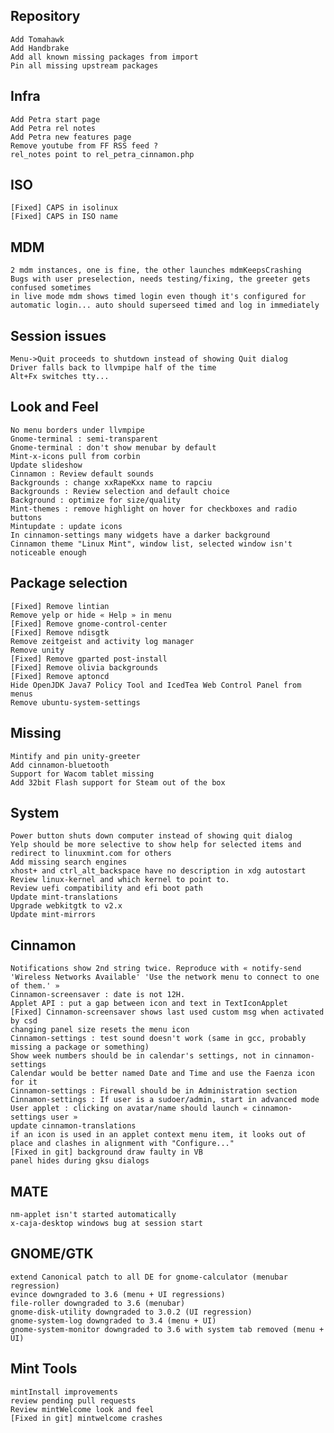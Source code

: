Repository
----------
	Add Tomahawk
	Add Handbrake
	Add all known missing packages from import
	Pin all missing upstream packages
	
Infra	
-----
	Add Petra start page
	Add Petra rel notes
	Add Petra new features page
	Remove youtube from FF RSS feed ?
	rel_notes point to rel_petra_cinnamon.php
	
ISO	
---
	[Fixed] CAPS in isolinux
	[Fixed] CAPS in ISO name
	
MDM
---	
	2 mdm instances, one is fine, the other launches mdmKeepsCrashing
	Bugs with user preselection, needs testing/fixing, the greeter gets confused sometimes
	in live mode mdm shows timed login even though it's configured for automatic login... auto should superseed timed and log in immediately
	
Session issues	
--------------
	Menu->Quit proceeds to shutdown instead of showing Quit dialog
	Driver falls back to llvmpipe half of the time
	Alt+Fx switches tty...
	
Look and Feel
-------------	
	No menu borders under llvmpipe
	Gnome-terminal : semi-transparent
	Gnome-terminal : don't show menubar by default
	Mint-x-icons pull from corbin
	Update slideshow
	Cinnamon : Review default sounds
	Backgrounds : change xxRapeKxx name to rapciu
	Backgrounds : Review selection and default choice
	Background : optimize for size/quality
	Mint-themes : remove highlight on hover for checkboxes and radio buttons
	Mintupdate : update icons
	In cinnamon-settings many widgets have a darker background
	Cinnamon theme "Linux Mint", window list, selected window isn't noticeable enough        
	
Package selection
-----------------
	[Fixed] Remove lintian
	Remove yelp or hide « Help » in menu
	[Fixed] Remove gnome-control-center
	[Fixed] Remove ndisgtk
	Remove zeitgeist and activity log manager
	Remove unity
	[Fixed] Remove gparted post-install
	[Fixed] Remove olivia backgrounds
	[Fixed] Remove aptoncd
	Hide OpenJDK Java7 Policy Tool and IcedTea Web Control Panel from menus
	Remove ubuntu-system-settings
	
Missing
-------
	Mintify and pin unity-greeter
	Add cinnamon-bluetooth
	Support for Wacom tablet missing
	Add 32bit Flash support for Steam out of the box
	
System
------	
	Power button shuts down computer instead of showing quit dialog
	Yelp should be more selective to show help for selected items and redirect to linuxmint.com for others
	Add missing search engines
	xhost+ and ctrl_alt_backspace have no description in xdg autostart
	Review linux-kernel and which kernel to point to.
	Review uefi compatibility and efi boot path
	Update mint-translations
	Upgrade webkitgtk to v2.x
	Update mint-mirrors
	
Cinnamon
--------
	Notifications show 2nd string twice. Reproduce with « notify-send 'Wireless Networks Available' 'Use the network menu to connect to one of them.' »
	Cinnamon-screensaver : date is not 12H.
	Applet API : put a gap between icon and text in TextIconApplet
	[Fixed] Cinnamon-screensaver shows last used custom msg when activated by csd
	changing panel size resets the menu icon
	Cinnamon-settings : test sound doesn't work (same in gcc, probably missing a package or something)
	Show week numbers should be in calendar's settings, not in cinnamon-settings
	Calendar would be better named Date and Time and use the Faenza icon for it
	Cinnamon-settings : Firewall should be in Administration section
	Cinnamon-settings : If user is a sudoer/admin, start in advanced mode
	User applet : clicking on avatar/name should launch « cinnamon-settings user »
	update cinnamon-translations
	if an icon is used in an applet context menu item, it looks out of place and clashes in alignment with "Configure..."
	[Fixed in git] background draw faulty in VB
	panel hides during gksu dialogs

MATE
----
	nm-applet isn't started automatically
	x-caja-desktop windows bug at session start
	
GNOME/GTK
---------
	extend Canonical patch to all DE for gnome-calculator (menubar regression)
	evince downgraded to 3.6 (menu + UI regressions)
	file-roller downgraded to 3.6 (menubar)
	gnome-disk-utility downgraded to 3.0.2 (UI regression)
	gnome-system-log downgraded to 3.4 (menu + UI)
	gnome-system-monitor downgraded to 3.6 with system tab removed (menu + UI)	
	
Mint Tools
----------
	mintInstall improvements
	review pending pull requests
	Review mintWelcome look and feel
	[Fixed in git] mintwelcome crashes
